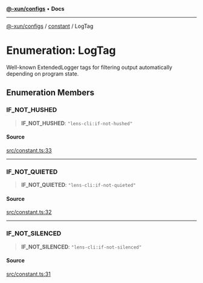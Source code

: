 [**@-xun/configs**](../../README.md) • **Docs**

***

[@-xun/configs](../../README.md) / [constant](../README.md) / LogTag

# Enumeration: LogTag

Well-known ExtendedLogger tags for filtering output automatically
depending on program state.

## Enumeration Members

### IF\_NOT\_HUSHED

> **IF\_NOT\_HUSHED**: `"lens-cli:if-not-hushed"`

#### Source

[src/constant.ts:33](https://github.com/Xunnamius/xconfigs/blob/7129e155987055d658c285b3a31d449ff5e71ba7/src/constant.ts#L33)

***

### IF\_NOT\_QUIETED

> **IF\_NOT\_QUIETED**: `"lens-cli:if-not-quieted"`

#### Source

[src/constant.ts:32](https://github.com/Xunnamius/xconfigs/blob/7129e155987055d658c285b3a31d449ff5e71ba7/src/constant.ts#L32)

***

### IF\_NOT\_SILENCED

> **IF\_NOT\_SILENCED**: `"lens-cli:if-not-silenced"`

#### Source

[src/constant.ts:31](https://github.com/Xunnamius/xconfigs/blob/7129e155987055d658c285b3a31d449ff5e71ba7/src/constant.ts#L31)
